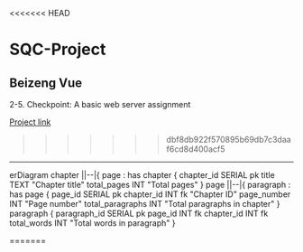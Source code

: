 <<<<<<< HEAD
# SQC-Project
Beizeng Vue
-----------

2-5. Checkpoint: A basic web server assignment

[Project link](https://beizeng-vues-sqc-project.onrender.com)
>>>>>>> dbf8db922f570895b69db7c3daaf6cd8d400acf5

---
erDiagram
    chapter ||--|{ page : has
    chapter {
        chapter_id SERIAL pk
        title TEXT "Chapter title"
        total_pages INT "Total pages"
    }
    page ||--|{ paragraph : has
    page {
        page_id SERIAL pk
        chapter_id INT fk "Chapter ID"
        page_number INT "Page number"
        total_paragraphs INT "Total paragraphs in chapter"
    }
    paragraph {
        paragraph_id SERIAL pk
        page_id INT fk
        chapter_id INT fk
        total_words INT "Total words in paragraph"
    }


=======
